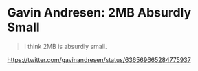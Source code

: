 # Gavin Andresen: 2MB Absurdly Small

> I think 2MB is absurdly small. 

https://twitter.com/gavinandresen/status/636569665284775937
